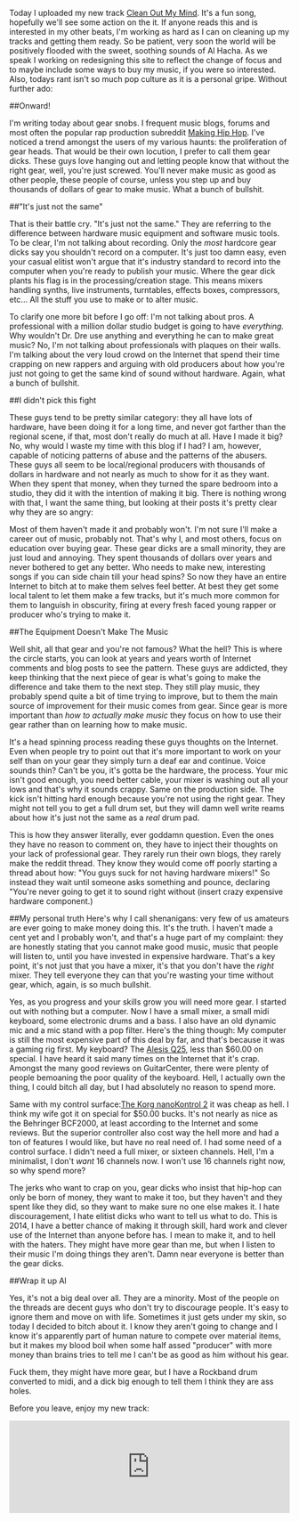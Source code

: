 <!-- 
.. link: 
.. description: 
.. tags: Blog, Update, rant, jerks, music
.. date: 2014/05/08 07:36:12
.. title: Missing The Point
.. slug: missing-the-point
-->

Today I uploaded my new track [Clean Out My Mind](https://soundcloud.com/al_hacha/clean-out-my-mind-1). It's a fun song, hopefully we'll see some action on the it. If anyone reads this and is interested in my other beats, I'm working as hard as I can on cleaning up my tracks and getting them ready. So be patient, very soon the world will be positively flooded with the sweet, soothing sounds of Al Hacha. As we speak I working on redesigning this site to reflect the change of focus and to maybe include some ways to buy my music, if you were so interested. Also, todays rant isn't so much pop culture as it is a personal gripe. Without further ado:

##Onward!

I'm writing today about gear snobs. I frequent music blogs, forums and most often the popular rap production subreddit [Making Hip Hop](www.reddit.com/r/makinghiphop). I've noticed a trend amongst the users of my various haunts: the proliferation of gear heads. That would be their own locution, I prefer to call them gear dicks. These guys love hanging out and letting people know that without the right gear, well, you're just screwed. You'll never make music as good as other people, these people of course, unless you step up and buy thousands of dollars of gear to make music. What a bunch of bullshit.

<!-- TEASER_END -->
 

##"It's just not the same"

That is their battle cry. "It's just not the same." They are referring to the difference between hardware music equipment and software music tools. To be clear, I'm not talking about recording. Only the *most* hardcore gear dicks say you shouldn't record on a computer. It's just too damn easy, even your casual elitist won't argue that it's industry standard to record into the computer when you're ready to publish your music. Where the gear dick plants his flag is in the processing/creation stage. This means mixers handling synths, live instruments, turntables, effects boxes, compressors, etc... All the stuff you use to make or to alter music. 

To clarify one more bit before I go off: I'm not talking about pros. A professional with a million dollar studio budget is going to have *everything.* Why wouldn't Dr. Dre use anything and everything he can to make great music? No, I'm not talking about professionals with plaques on their walls. I'm talking about the very loud crowd on the Internet that spend their time crapping on new rappers and arguing with old producers about how you're just not going to get the same kind of sound without hardware. Again, what a bunch of bullshit. 

##I didn't pick this fight  

These guys tend to be pretty similar category: they all have lots of hardware, have been doing it for a long time, and never got farther than the regional scene, if that, most don't really do much at all. Have I made it big? No, why would I waste my time with this blog if I had? I am, however, capable of noticing patterns of abuse and the patterns of the abusers. These guys all seem to be local/regional producers with thousands of dollars in hardware and not nearly as much to show for it as they want. When they spent that money, when they turned the spare bedroom into a studio, they did it with the intention of making it big. There is nothing wrong with that, I want the same thing, but looking at their posts it's pretty clear why they are so angry:

Most of them haven't made it and probably won't. I'm not sure I'll make a career out of music, probably not. That's why I, and  most others, focus on education over buying gear. These gear dicks are a small minority, they are just loud and annoying. They spent thousands of dollars over years and never bothered to get any better. Who needs to make new, interesting songs if you can side chain till your head spins? So now they have an entire Internet to bitch at to make them selves feel better. At best they get some local talent to let them make a few tracks, but it's much more common for them to languish in obscurity, firing at every fresh faced young rapper or producer who's trying to make it. 

##The Equipment Doesn't Make The Music

Well shit, all that gear and you're not famous? What the hell? This is where the circle starts, you can look at years and years worth of Internet comments and blog posts to see the pattern. These guys are addicted, they keep thinking that the next piece of gear is what's going to make the difference and take them to the next step. They still play music, they probably spend quite a bit of time trying to improve, but to them the main source of improvement for their music comes from gear. Since gear is more important than *how to actually make music* they focus on how to use their gear rather than on learning how to make music.  

It's a head spinning process reading these guys thoughts on the Internet. Even when people try to point out that it's more important to work on your self than on your gear they simply turn a deaf ear and continue. Voice sounds thin? Can't be you, it's gotta be the hardware, the process. Your mic isn't good enough, you need better cable, your mixer is washing out all your lows and that's why it sounds crappy. Same on the production side. The kick isn't hitting hard enough because you're not using the right gear. They might not tell you to get a full drum set, but they will damn well write reams about how it's just not the same as a *real* drum pad. 

This is how they answer literally, ever goddamn question. Even the ones they have no reason to comment on, they have to inject their thoughts on your lack of professional gear. They rarely run their own blogs, they rarely make the reddit thread. They know they would come off poorly starting a thread about how: "You guys suck for not having hardware mixers!" So instead they wait until someone asks something and pounce, declaring "You're never going to get it to sound right without (insert crazy expensive hardware component.) 

##My personal truth
Here's why I call shenanigans: very few of us amateurs are ever going to make money doing this. It's the truth. I haven't made a cent yet and I probably won't, and that's a huge part of my complaint: they are honestly stating that you cannot make good music, music that people will listen to, until you have invested in expensive hardware. That's a key point, it's not just that you have a mixer, it's that you don't have the *right* mixer. They tell everyone they can that you're wasting your time without gear, which, again, is so much bullshit.   

Yes, as you progress and your skills grow you will need more gear. I started out with nothing but a computer. Now I have a small mixer, a small midi keyboard, some electronic drums and a bass. I also have an old dynamic mic and a mic stand with a pop filter. Here's the thing though: My computer is still the most expensive part of this deal by far, and that's because it was a gaming rig first. My keyboard? The [Alesis Q25](http://www.alesis.com/q25), less than $60.00 on special. I have heard it said many times on the Internet that it's crap. Amongst the many good reviews on GuitarCenter, there were plenty of people bemoaning the poor quality of the keyboard. Hell, I actually own the thing, I could bitch all day, but I had absolutely no reason to spend more. 

Same with my control surface:[The Korg nanoKontrol 2](http://www.korg.com/us/products/controllers/nanokontrol2/) it was cheap as hell. I think my wife got it on special for $50.00 bucks. It's not nearly as nice as the Behringer BCF2000, at least according to the Internet and some reviews. But the superior controller also cost way the hell more and had a ton of features I would like, but have no real need of. I had some need of a control surface. I didn't need a full mixer, or sixteen channels. Hell, I'm a minimalist, I don't *want* 16 channels now. I won't use 16 channels right now, so why spend more?

The jerks who want to crap on you, gear dicks who insist that hip-hop can only be born of money, they want to make it too, but they haven't and they spent like they did, so they want to make sure no one else makes it. I hate discouragement, I hate elitist dicks who want to tell us what to do. This is 2014, I have a better chance of making it through skill, hard work and clever use of the Internet than anyone before has. I mean to make it, and to hell with the haters. They might have more gear than me, but when I listen to their music I'm doing things they aren't. Damn near everyone is better than the gear dicks. 

##Wrap it up Al

Yes, it's not a big deal over all. They are a minority. Most of the people on the threads are decent guys who don't try to discourage people. It's easy to ignore them and move on with life. Sometimes it just gets under my skin, so today I decided to bitch about it. I know they aren't going to change and I know it's apparently part of human nature to compete over material items, but it makes my blood boil when some half assed "producer" with more money than brains tries to tell me I can't be as good as him without his gear. 

Fuck them, they might have more gear, but I have a Rockband drum converted to midi, and a dick big enough to tell them I think they are ass holes. 

Before you leave, enjoy my new track:

<iframe width="100%" height="166" scrolling="no" frameborder="no" src="https://w.soundcloud.com/player/?url=https%3A//api.soundcloud.com/tracks/148542733&amp;color=ff5500&amp;auto_play=false&amp;hide_related=false&amp;show_artwork=true"></iframe>



